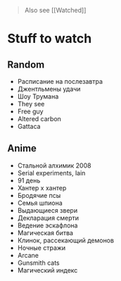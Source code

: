 
> Also see [[Watched]]

# Stuff to watch 

## Random
+ Расписание на послезавтра 
+ Джентльмены удачи 
+ Шоу Трумана 
+ They see
+ Free guy
+ Altered carbon
+ Gattaca

## Anime
+ Стальной алхимик 2008
+ Serial experiments, lain
+ 91 день
+ Хантер x хантер
+ Бродячие псы
+ Семья шпиона
+ Выдающиеся звери
+ Декларация смерти
+ Ведение эскафлона
+ Магическая битва
+ Клинок, рассекающий демонов
+ Ночные стражи
+ Arcane
+ Gunsmith cats
+ Магический индекс

